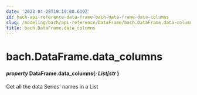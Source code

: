 ```yaml
---
date: '2022-04-28T19:19:08.619Z'
id: bach-api-reference-data-frame-bach-data-frame-data-columns
slug: /modeling/bach/api-reference/DataFrame/bach.DataFrame.data-columns/
title: bach.DataFrame.data_columns
---
```


# bach.DataFrame.data_columns


#### _property_ DataFrame.data_columns(_: List[str_ )
Get all the data Series’ names in a List

<!-- !! processed by numpydoc !! -->
